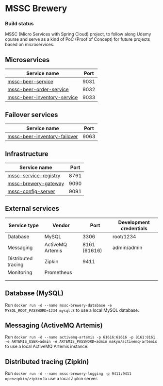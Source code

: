 # MSSC Brewery

### Build status

MSSC (Micro Services with Spring Cloud) project, to follow along Udemy course and serve as a kind of PoC (Proof of
Concept) for future projects based on microservices.

## Microservices

| Service name                                                                            | Port |
|-----------------------------------------------------------------------------------------|------|
| [mssc-beer-service](./services/mssc-beer-service)                                       | 9031 |
| [mssc-beer-order-service](./services/mssc-beer-order-service)                           | 9032 |
| [mssc-beer-inventory-service](./services/mssc-beer-inventory-service)                   | 9033 |

## Failover services

| Service name                                                            | Port |
|-------------------------------------------------------------------------|------|
| [mssc-beer-inventory-failover](./services/mssc-beer-inventory-failover) | 9063 |

## Infrastructure

| Service name                                           | Port |
|--------------------------------------------------------|------|
| [mssc-service-registry](./cloud/mssc-service-registry) | 8761 |
| [mssc-brewery-gateway](./cloud/mssc-api-gateway)       | 9090 |
| [mssc-config-server](./cloud/mssc-config-server)       | 9091 |

## External services

| Service type        | Vendor           | Port         | Development credentials |
|---------------------|------------------|--------------|-------------------------|
| Database            | MySQL            | 3306         | root/1234               |
| Messaging           | ActiveMQ Artemis | 8161 (61616) | admin/admin             |
| Distributed tracing | Zipkin           | 9411         |                         |
| Monitoring          | Prometheus       |              |                         |
|                     |                  |              |                         |
|                     |                  |              |                         |

## Database (MySQL)

Run `docker run -d --name mssc-brewery-database -e MYSQL_ROOT_PASSWORD=1234 mysql:8` to use a local MySQL database.

## Messaging (ActiveMQ Artemis)

Run `docker run -d --name activemq-artemis -p 61616:61616 -p 8161:8161 -e ARTEMIS_USER=admin -e ARTEMIS_PASSWORD=admin makyo/activemq-artemis` to use a local ActiveMQ Artemis instance.

## Distributed tracing (Zipkin)

Run `docker run -d --name mssc-brewery-logging -p 9411:9411 openzipkin/zipkin` to use a local Zipkin server.
